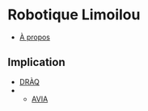 # Robotique Limoilou

- [À propos](https://www.cegeplimoilou.ca/etudiants/vie-etudiante/activites/robotique/)

## Implication
- [DRÀQ](https://www.cegeplimoilou.ca/blogue/programmes-et-formations/sciences-et-genie/2022/l-equipe-du-cegep-limoilou-remporte-le-premier-defi-robotique-a-quebec/)
- - [AVIA](https://robo-crc.ca/fr/avia-2023/)
